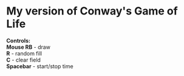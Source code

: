 # My version of Conway's Game of Life
**Controls:**  
  **Mouse RB** - draw  
  **R** - random fill  
  **C** - clear field  
  **Spacebar** - start/stop time
